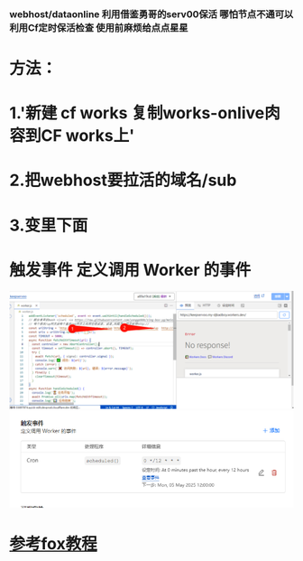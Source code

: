 ### webhost/dataonline 利用借鉴勇哥的serv00保活 哪怕节点不通可以利用Cf定时保活检查  使用前麻烦给点点星星
# 方法：
# 1.'新建 cf works 复制works-onlive肉容到CF works上'

# 2.把webhost要拉活的域名/sub

# 3.变里下面  
#   触发事件 定义调用 Worker 的事件


![看图](pp/52.png)
![看图](pp/51.png)
# [参考fox教程](https://blog.qianhuya.me/s/node-ws/)
